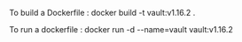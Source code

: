 To build a Dockerfile : docker build -t vault:v1.16.2 .

To run a dockerfile : docker run -d --name=vault vault:v1.16.2


